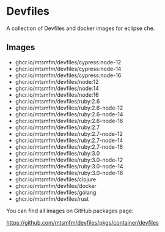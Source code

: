 # Devfiles

A collection of Devfiles and docker images for eclipse che.

## Images

- ghcr.io/mtsmfm/devfiles/cypress:node-12
- ghcr.io/mtsmfm/devfiles/cypress:node-14
- ghcr.io/mtsmfm/devfiles/cypress:node-16
- ghcr.io/mtsmfm/devfiles/node:12
- ghcr.io/mtsmfm/devfiles/node:14
- ghcr.io/mtsmfm/devfiles/node:16
- ghcr.io/mtsmfm/devfiles/ruby:2.6
- ghcr.io/mtsmfm/devfiles/ruby:2.6-node-12
- ghcr.io/mtsmfm/devfiles/ruby:2.6-node-14
- ghcr.io/mtsmfm/devfiles/ruby:2.6-node-16
- ghcr.io/mtsmfm/devfiles/ruby:2.7
- ghcr.io/mtsmfm/devfiles/ruby:2.7-node-12
- ghcr.io/mtsmfm/devfiles/ruby:2.7-node-14
- ghcr.io/mtsmfm/devfiles/ruby:2.7-node-16
- ghcr.io/mtsmfm/devfiles/ruby:3.0
- ghcr.io/mtsmfm/devfiles/ruby:3.0-node-12
- ghcr.io/mtsmfm/devfiles/ruby:3.0-node-14
- ghcr.io/mtsmfm/devfiles/ruby:3.0-node-16
- ghcr.io/mtsmfm/devfiles/clojure
- ghcr.io/mtsmfm/devfiles/docker
- ghcr.io/mtsmfm/devfiles/golang
- ghcr.io/mtsmfm/devfiles/rust

You can find all images on GitHub packages page:

https://github.com/mtsmfm/devfiles/pkgs/container/devfiles
